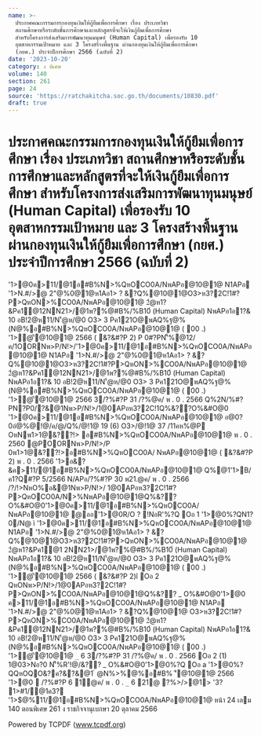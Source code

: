 ```yaml
---
name: >-
  ประกาศคณะกรรมการกองทุนเงินให้กู้ยืมเพื่อการศึกษา เรื่อง ประเภทวิชา
  สถานศึกษาหรือระดับชั้นการศึกษาและหลักสูตรที่จะให้เงินกู้ยืมเพื่อการศึกษา
  สำหรับโครงการส่งเสริมการพัฒนาทุนมนุษย์ (Human Capital) เพื่อรองรับ 10
  อุตสาหกรรมเป้าหมาย และ 3 โครงสร้างพื้นฐาน ผ่านกองทุนเงินให้กู้ยืมเพื่อการศึกษา
  (กยศ.) ประจำปีการศึกษา 2566 (ฉบับที่ 2)
date: '2023-10-20'
category: ง พิเศษ
volume: 140
section: 261
page: 24
source: 'https://ratchakitcha.soc.go.th/documents/10830.pdf'
draft: true
---
```


# ประกาศคณะกรรมการกองทุนเงินให้กู้ยืมเพื่อการศึกษา เรื่อง ประเภทวิชา สถานศึกษาหรือระดับชั้นการศึกษาและหลักสูตรที่จะให้เงินกู้ยืมเพื่อการศึกษา สำหรับโครงการส่งเสริมการพัฒนาทุนมนุษย์ (Human Capital) เพื่อรองรับ 10 อุตสาหกรรมเป้าหมาย และ 3 โครงสร้างพื้นฐาน ผ่านกองทุนเงินให้กู้ยืมเพื่อการศึกษา (กยศ.) ประจำปีการศึกษา 2566 (ฉบับที่ 2)

'1>@0ค>11/@1อ#B%N>%QหOCO0A/NพAPอ@10@1@ N1APอ '1>N.#/>@ 2"@%0@1@ห1Aอ1> ? &?Q%@10@1@O3>ห3?2C!1#?P>QหON>%CO0A/NพAPอ@10@1@ 2ํ@ห1?&Pค1@12NN21>/@1พ?%@#B%/%B10์ (Human Capital) NพAPอ1อ1?& 10 อB!2@ห11/N'้@ห/@0 O3> 3 Pค121O@พAQ%ฐ@% (N@%อ#B%N>%QหOCO0A/NพAPอ@10@1@ ( 00 .) '1>ํ@'ี@10@1@ 2566 ( &?&#?P 2) P 0#?PN'็%@12/ค/1OORNพ>P/N!>/'1>@0ค>11/@1อ#B%N>%QหOCO0A/NพAPอ@10@1@ N1APอ '1>N.#/>@ 2"@%0@1@ห1Aอ1> ? &?Q%@10@1@O3>ห3?2C!1#?P>QหON>%CO0A/NพAPอ@10@1@ 2ํ@ห1?&Pค1@12NN21>/@1พ?%@#B%/%B10์ (Human Capital) NพAPอ1อ1?& 10 อB!2@ห11/N'้@ห/@0 O3> 3 Pค121O@พAQ%ฐ@% (N@%อ#B%N>%QหOCO0A/NพAPอ@10@1@ ( 00 .) '1>ํ@'ี@10@1@ 2566 3/?%#?P 31 /?%@ค/ พ . 0 . 2566 Q%2N/%#?PN?P0/?&@1Nพ>P/N!>/1@0APอห3?2C!1Q%&??O%&#O@0 '1>@0ค>11/@1อ#B%N>%QหOCO0A/NพAPอ@10@1@ อ@0?0อํ@%@!@/ค/@/Q%/@!1@ 19 (6) O3>/@!1@ 37 /11คห%@P OหNพ1>1@&??!> อ#B%N>%QหOCO0A/NพAPอ@10@1@ พ . 0 . 2560 @POORNพ>P/N!>/P 0พ1>1@&??!>อ#B%N>%QหOCO0A/ NพAPอ@10@1@ ( &?&#?P 2) พ . 0 . 2566 '1>อ&?&ค>11/@1อ#B%N>%QหOCO0A/NพAPอ@10@1@ Q%@1'1>B/ค1?Q#?P 5/2566 N/APอ/?%#?P 30 พ21.@ค/ พ . 0 . 2566 /?/!>NหO%อ&@1Nพ>P/N!>/ 1@0APอห3?2C!1#?P>QหOCO0A/N>%NพAPอ@10@1@Q%&??O%&#O@0'1>@0ค>11/@1อ#B%N>%QหOCO0A/ NพAPอ@10@1@ @ออ'1>@0R/O ? !NอR'%?Q Oอ 1 '1>@0%?QN1?0/N@ ì '1>@0ค>11/@1อ#B%N>%QหOCO0A/NพAPอ@10@1@ N1APอ '1>N.#/>@ 2"@%0@1@ห1Aอ1> ? &?Q%@10@1@O3>ห3?2C!1#?P>QหON>%CO0A/NพAPอ@10@1@ 2ํ@ห1?&Pค1@1 2NN21>/@1พ?%@#B%/%B10์ (Human Capital) NพAPอ1อ1?& 10 อB!2@ห11/N'้@ห/@0 O3> 3 Pค121O@พAQ%ฐ@% (N@%อ#B%N>%QหOCO0A/NพAPอ@10@1@ ( 00 .) '1>ํ@'ี@10@1@ 2566 ( &?&#?P 2)î Oอ 2 QหONพ>P/N!>/1@0APอห3?2C!1#?P>QหON>%CO0A/NพAPอ@10@1@Q%&?? _ O%&#O@0'1>@0 ค>11/@1อ#B%N>%QหOCO0A/NพAPอ@10@1@ N1APอ '1>N.#/>@ 2"@%0@1@ห1Aอ1> ? &?Q%@10@1@ O3>ห3?2C!1#?P>QหON>%CO0A/NพAPอ@10@1@ 2ํ@ห1?&Pค1@12NN21>/@1พ?%@#B%/%B10์ (Human Capital) NพAPอ1อ1?& 10 อB!2@ห11/N'้@ห/@0 O3> 3 Pค121O@พAQ%ฐ@% (N@%อ#B%N>%QหOCO0A/NพAPอ@10@1@ ( 00 .) '1>ํ@'ี@10@1@ `_` 6 3/?%#?P 31 /?%@ค/ พ . 0 . 2566 Oอ 2 (1) 1@03>Nอ?0 N'็%R'!@/&?? _ O%&#O@0'1>@0%?Q Oอ a '1>@0%?QQหOQO&?ค?&?&@1 ํ @N%>%@%อ#B% 'ี@10@1@ 2566 '1>@0  /?%#?P 6 1@ค/ พ . 0 . `_` 6 21@ ?%>/>@1> '3? 1>#1/@1ค3? '1>$@%11/@1อ#B%N>%QหOCO0A/NพAPอ@10@1@ หน้า 24 เลม 140 ตอนพิเศษ 261 ง ราชกิจจานุเบกษา 20 ตุลาคม 2566











Powered by TCPDF (www.tcpdf.org)
